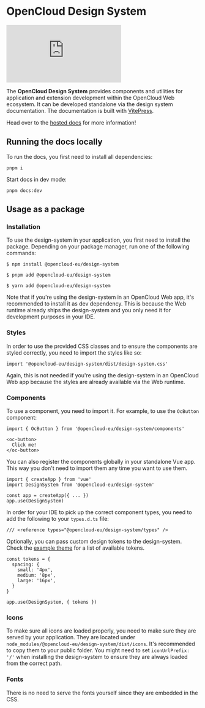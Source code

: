 # OpenCloud Design System

[![Matrix](https://img.shields.io/matrix/opencloud%3Amatrix.org?logo=matrix)](https://app.element.io/#/room/#opencloud:matrix.org)

The **OpenCloud Design System** provides components and utilities for application and extension development within the
OpenCloud Web ecosystem. It can be developed standalone via the design system documentation. The documentation is
built with [VitePress](https://vitepress.dev/).

Head over to the [hosted docs](https://docs.opencloud.eu/design-system/) for more information!

## Running the docs locally

To run the docs, you first need to install all dependencies:

```
pnpm i
```

Start docs in dev mode:

```
pnpm docs:dev
```

## Usage as a package

### Installation

To use the design-system in your application, you first need to install the package. Depending on your package manager, run one of the following commands:

```
$ npm install @opencloud-eu/design-system

$ pnpm add @opencloud-eu/design-system

$ yarn add @opencloud-eu/design-system
```

Note that if you're using the design-system in an OpenCloud Web app, it's recommended to install it as dev dependency. This is because the Web runtime already ships the design-system and you only need it for development purposes in your IDE.

### Styles

In order to use the provided CSS classes and to ensure the components are styled correctly, you need to import the styles like so:

```
import '@opencloud-eu/design-system/dist/design-system.css'
```

Again, this is not needed if you're using the design-system in an OpenCloud Web app because the styles are already available via the Web runtime.

### Components

To use a component, you need to import it. For example, to use the `OcButton` component:

```
import { OcButton } from '@opencloud-eu/design-system/components'

<oc-button>
  Click me!
</oc-button>
```

You can also register the components globally in your standalone Vue app. This way you don't need to import them any time you want to use them.

```
import { createApp } from 'vue'
import DesignSystem from '@opencloud-eu/design-system'

const app = createApp({ ... })
app.use(DesignSystem)
```

In order for your IDE to pick up the correct component types, you need to add the following to your `types.d.ts` file:

```
/// <reference types="@opencloud-eu/design-system/types" />
```

Optionally, you can pass custom design tokens to the design-system. Check the [example theme](https://github.com/opencloud-eu/opencloud/blob/v2.2.0/services/web/assets/themes/opencloud/theme.json) for a list of available tokens.

```
const tokens = {
  spacing: {
    small: '4px',
    medium: '8px',
    large: '16px',
  }
}

app.use(DesignSystem, { tokens })
```

### Icons

To make sure all icons are loaded properly, you need to make sure they are served by your application. They are located under `node_modules/@opencloud-eu/design-system/dist/icons`. It's recommended to copy them to your public folder. You might need to set `iconUrlPrefix: '/'` when installing the design-system to ensure they are always loaded from the correct path.

### Fonts

There is no need to serve the fonts yourself since they are embedded in the CSS.

